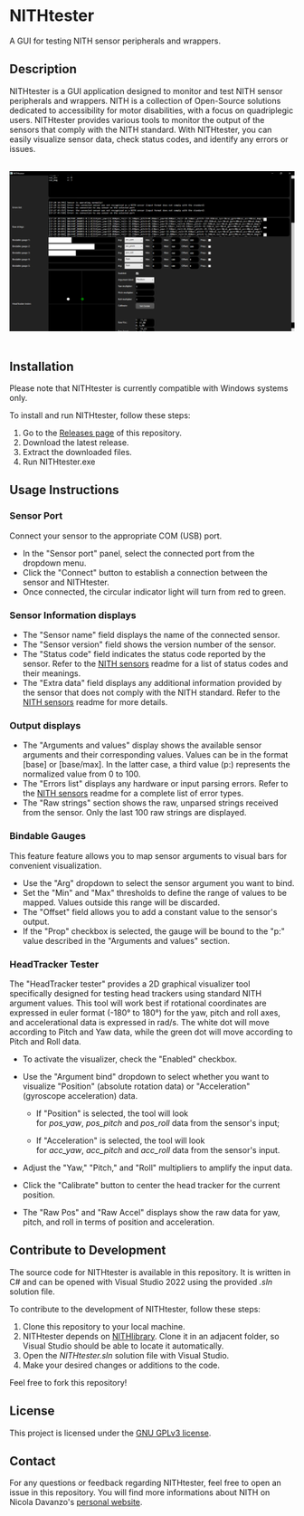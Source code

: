 # NITHtester

A GUI for testing NITH sensor peripherals and wrappers.

## Description

NITHtester is a GUI application designed to monitor and test NITH sensor peripherals and wrappers. NITH is a collection of Open-Source solutions dedicated to accessibility for motor disabilities, with a focus on quadriplegic users. NITHtester provides various tools to monitor the output of the sensors that comply with the NITH standard. With NITHtester, you can easily visualize sensor data, check status codes, and identify any errors or issues.

</br>
<div align="center">
  <img src="Readme_Images/NITHtester_GUI.png" alt="Screenshot of the application while testing and Head Tracker."/>
</div>
</br>

## Installation

Please note that NITHtester is currently compatible with Windows systems only.

To install and run NITHtester, follow these steps:

1. Go to the [Releases page](https://github.com/LIMUNIMI/NITHtester/releases) of this repository.
2. Download the latest release.
3. Extract the downloaded files.
4. Run NITHtester.exe

## Usage Instructions

### Sensor Port

Connect your sensor to the appropriate COM (USB) port.

- In the "Sensor port" panel, select the connected port from the dropdown menu.
- Click the "Connect" button to establish a connection between the sensor and NITHtester.
- Once connected, the circular indicator light will turn from red to green.

### Sensor Information displays

- The "Sensor name" field displays the name of the connected sensor.
- The "Sensor version" field shows the version number of the sensor.
- The "Status code" field indicates the status code reported by the sensor. Refer to the [NITH sensors](https://github.com/LIMUNIMI/NITHsensors) readme for a list of status codes and their meanings.
- The "Extra data" field displays any additional information provided by the sensor that does not comply with the NITH standard. Refer to the [NITH sensors](https://github.com/LIMUNIMI/NITHsensors) readme for more details.

### Output displays

- The "Arguments and values" display shows the available sensor arguments and their corresponding values. Values can be in the format [base] or [base/max]. In the latter case, a third value (p:) represents the normalized value from 0 to 100.
- The "Errors list" displays any hardware or input parsing errors. Refer to the [NITH sensors](https://github.com/LIMUNIMI/NITHsensors) readme for a complete list of error types.
- The "Raw strings" section shows the raw, unparsed strings received from the sensor. Only the last 100 raw strings are displayed.

### Bindable Gauges

This feature feature allows you to map sensor arguments to visual bars for convenient visualization.

- Use the "Arg" dropdown to select the sensor argument you want to bind.
- Set the "Min" and "Max" thresholds to define the range of values to be mapped. Values outside this range will be discarded.
- The "Offset" field allows you to add a constant value to the sensor's output.
- If the "Prop" checkbox is selected, the gauge will be bound to the "p:" value described in the "Arguments and values" section.

### HeadTracker Tester

The "HeadTracker tester" provides a 2D graphical visualizer tool specifically designed for testing head trackers using standard NITH argument values. This tool will work best if rotational coordinates are expressed in euler format (-180° to 180°) for the yaw, pitch and roll axes, and accelerational data is expressed in rad/s.
The white dot will move according to Pitch and Yaw data, while the green dot will move according to Pitch and Roll data.

- To activate the visualizer, check the "Enabled" checkbox.

- Use the "Argument bind" dropdown to select whether you want to visualize "Position" (absolute rotation data) or "Acceleration" (gyroscope acceleration) data.
  
  - If "Position" is selected, the tool will look for *pos_yaw*, *pos_pitch* and *pos_roll* data from the sensor's input;
  
  - If "Acceleration" is selected, the tool will look for *acc_yaw*, *acc_pitch* and *acc_roll* data from the sensor's input.

- Adjust the "Yaw," "Pitch," and "Roll" multipliers to amplify the input data.

- Click the "Calibrate" button to center the head tracker for the current position.

- The "Raw Pos" and "Raw Accel" displays show the raw data for yaw, pitch, and roll in terms of position and acceleration.

## Contribute to Development

The source code for NITHtester is available in this repository. It is written in C# and can be opened with Visual Studio 2022 using the provided *.sln* solution file.

To contribute to the development of NITHtester, follow these steps:

1. Clone this repository to your local machine.
2. NITHtester depends on [NITHlibrary](https://github.com/LIMUNIMI/NITHlibrary). Clone it in an adjacent folder, so Visual Studio should be able to locate it automatically.
3. Open the *NITHtester.sln* solution file with Visual Studio.
4. Make your desired changes or additions to the code.

Feel free to fork this repository!

## License

This project is licensed under the [GNU GPLv3 license](https://www.gnu.org/licenses/gpl-3.0.en.html).

## Contact

For any questions or feedback regarding NITHtester, feel free to open an issue in this repository. You will find more informations about NITH on Nicola Davanzo's [personal website](https://neeqstock.notion.site/).
